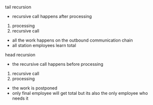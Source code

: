 tail recursion
- recursive call happens after processing
1. processing
2. recursive call
- all the work happens on the outbound communication chain
- all station employees learn total

head recursion
- the recursive call happens before processing
1. recursive call
2. processing
- the work is postponed
- only final employee will get total but its also the only employee who needs it